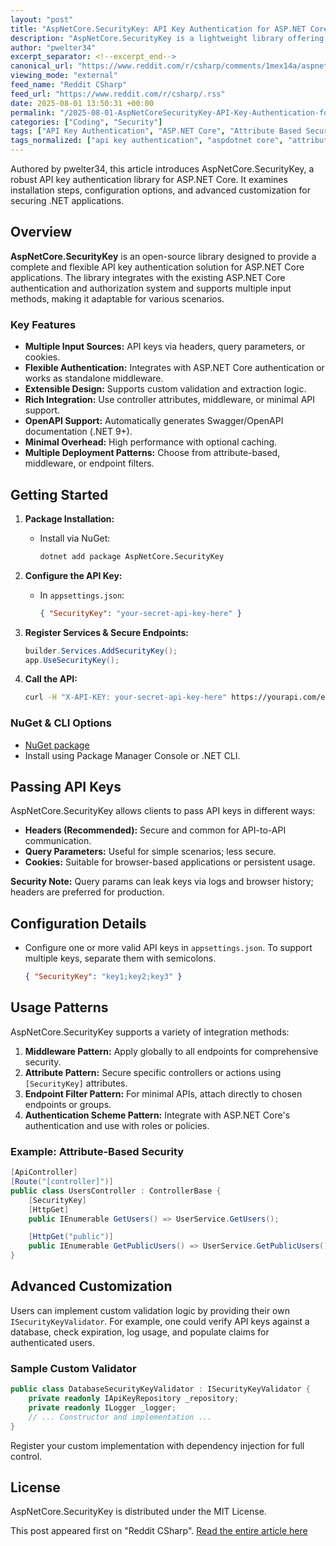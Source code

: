 ```yaml
---
layout: "post"
title: "AspNetCore.SecurityKey: API Key Authentication for ASP.NET Core Applications"
description: "AspNetCore.SecurityKey is a lightweight library offering flexible API key authentication for ASP.NET Core. It supports various input sources, integration patterns, and OpenAPI docs, and allows extensive custom validation. This article explores its features, installation, usage patterns, and advanced customization capabilities."
author: "pwelter34"
excerpt_separator: <!--excerpt_end-->
canonical_url: "https://www.reddit.com/r/csharp/comments/1mex14a/aspnetcoresecuritykey_security_api_key/"
viewing_mode: "external"
feed_name: "Reddit CSharp"
feed_url: "https://www.reddit.com/r/csharp/.rss"
date: 2025-08-01 13:50:31 +00:00
permalink: "/2025-08-01-AspNetCoreSecurityKey-API-Key-Authentication-for-ASPNET-Core-Applications.html"
categories: ["Coding", "Security"]
tags: ["API Key Authentication", "ASP.NET Core", "Attribute Based Security", "C#", "Coding", "Community", "Custom Validation", "ISecurityKeyValidator", "Middleware", "Minimal APIs", "NuGet Package", "OpenAPI", "Security", "Swagger"]
tags_normalized: ["api key authentication", "aspdotnet core", "attribute based security", "csharp", "coding", "community", "custom validation", "isecuritykeyvalidator", "middleware", "minimal apis", "nuget package", "openapi", "security", "swagger"]
---
```


Authored by pwelter34, this article introduces AspNetCore.SecurityKey, a robust API key authentication library for ASP.NET Core. It examines installation steps, configuration options, and advanced customization for securing .NET applications.<!--excerpt_end-->

## Overview

**AspNetCore.SecurityKey** is an open-source library designed to provide a complete and flexible API key authentication solution for ASP.NET Core applications. The library integrates with the existing ASP.NET Core authentication and authorization system and supports multiple input methods, making it adaptable for various scenarios.

### Key Features

- **Multiple Input Sources:** API keys via headers, query parameters, or cookies.
- **Flexible Authentication:** Integrates with ASP.NET Core authentication or works as standalone middleware.
- **Extensible Design:** Supports custom validation and extraction logic.
- **Rich Integration:** Use controller attributes, middleware, or minimal API support.
- **OpenAPI Support:** Automatically generates Swagger/OpenAPI documentation (.NET 9+).
- **Minimal Overhead:** High performance with optional caching.
- **Multiple Deployment Patterns:** Choose from attribute-based, middleware, or endpoint filters.

## Getting Started

1. **Package Installation:**
   - Install via NuGet:

     ```sh
     dotnet add package AspNetCore.SecurityKey
     ```

2. **Configure the API Key:**
   - In `appsettings.json`:

     ```json
     { "SecurityKey": "your-secret-api-key-here" }
     ```

3. **Register Services & Secure Endpoints:**

   ```csharp
   builder.Services.AddSecurityKey();
   app.UseSecurityKey();
   ```

4. **Call the API:**

   ```sh
   curl -H "X-API-KEY: your-secret-api-key-here" https://yourapi.com/endpoint
   ```

### NuGet & CLI Options

- [NuGet package](https://www.nuget.org/packages/AspNetCore.SecurityKey/)
- Install using Package Manager Console or .NET CLI.

## Passing API Keys

AspNetCore.SecurityKey allows clients to pass API keys in different ways:

- **Headers (Recommended):** Secure and common for API-to-API communication.
- **Query Parameters:** Useful for simple scenarios; less secure.
- **Cookies:** Suitable for browser-based applications or persistent usage.

**Security Note:** Query params can leak keys via logs and browser history; headers are preferred for production.

## Configuration Details

- Configure one or more valid API keys in `appsettings.json`. To support multiple keys, separate them with semicolons.

  ```json
  { "SecurityKey": "key1;key2;key3" }
  ```

## Usage Patterns

AspNetCore.SecurityKey supports a variety of integration methods:

1. **Middleware Pattern:** Apply globally to all endpoints for comprehensive security.
2. **Attribute Pattern:** Secure specific controllers or actions using `[SecurityKey]` attributes.
3. **Endpoint Filter Pattern:** For minimal APIs, attach directly to chosen endpoints or groups.
4. **Authentication Scheme Pattern:** Integrate with ASP.NET Core's authentication and use with roles or policies.

### Example: Attribute-Based Security

```csharp
[ApiController]
[Route("[controller]")]
public class UsersController : ControllerBase {
    [SecurityKey]
    [HttpGet]
    public IEnumerable GetUsers() => UserService.GetUsers();

    [HttpGet("public")]
    public IEnumerable GetPublicUsers() => UserService.GetPublicUsers();
}
```

## Advanced Customization

Users can implement custom validation logic by providing their own `ISecurityKeyValidator`. For example, one could verify API keys against a database, check expiration, log usage, and populate claims for authenticated users.

### Sample Custom Validator

```csharp
public class DatabaseSecurityKeyValidator : ISecurityKeyValidator {
    private readonly IApiKeyRepository _repository;
    private readonly ILogger _logger;
    // ... Constructor and implementation ...
}
```

Register your custom implementation with dependency injection for full control.

## License

AspNetCore.SecurityKey is distributed under the MIT License.

This post appeared first on "Reddit CSharp". [Read the entire article here](https://www.reddit.com/r/csharp/comments/1mex14a/aspnetcoresecuritykey_security_api_key/)
